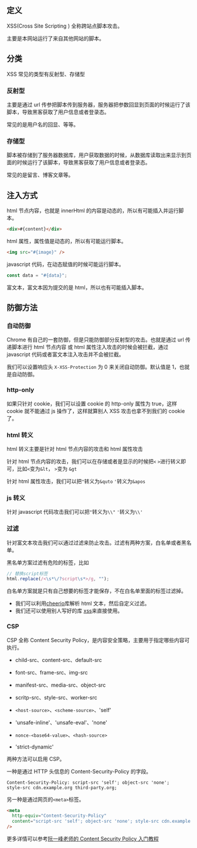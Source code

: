 ## 定义

XSS(Cross Site Scripting ) 全称跨站点脚本攻击。

主要是本网站运行了来自其他网站的脚本。

## 分类

XSS 常见的类型有反射型、存储型

### 反射型

主要是通过 url 传参把脚本传到服务器，服务器把参数回显到页面的时候运行了该脚本，导致黑客获取了用户信息或者登录态。

常见的是用户名的回显、等等。

### 存储型

脚本被存储到了服务器数据库，用户获取数据的时候，从数据库读取出来显示到页面的时候运行了该脚本，导致黑客获取了用户信息或者登录态。

常见的是留言、博客文章等。

## 注入方式

html 节点内容，也就是 innerHtml 的内容是动态的，所以有可能插入并运行脚本。

```html
<div>#{content}</div>
```

html 属性，属性值是动态的，所以有可能运行脚本。

```html
<img src="#{image}" />
```

javascript 代码，在动态赋值的时候可能运行脚本。

```js
const data = "#{data}";
```

富文本，富文本因为提交的是 html，所以也有可能插入脚本。

## 防御方法

### 自动防御

Chrome 有自己的一套防御，但是只能防御部分反射型的攻击。也就是通过 url 传递脚本进行 html 节点内容 或 html 属性注入攻击的时候会被拦截，通过 javascript 代码或者富文本注入攻击并不会被拦截。

我们可以设置响应头 `X-XSS-Protection` 为 0 来关闭自动防御。默认值是 1，也就是自动防御。

### http-only

如果只针对 cookie，我们可以设置 cookie 的 http-only 属性为 true，这样 cookie 就不能通过 js 操作了，这样就算别人 XSS 攻击也拿不到我们的 cookie 了。

### html 转义

html 转义主要是针对 html 节点内容的攻击和 html 属性攻击

针对 html 节点内容的攻击，我们可以在存储或者是显示的时候把`<` `>`进行转义即可，比如`<`变为`&lt`， `>`变为 `&gt`

针对 html 属性攻击，我们可以把`"`转义为`&quto` `'`转义为`&apos`

### js 转义

针对 javascript 代码攻击我们可以把`"`转义为`\\"` `'`转义为`\\'`

### 过滤

针对富文本攻击我们可以通过过滤来防止攻击。过滤有两种方案，白名单或者黑名单。

黑名单方案过滤有危险的标签，比如

```js
// 替换script标签
html.replace(/<\s*\/?script\s*>/g, "");
```

白名单方案就是只有自己想要的标签才能保存，不在白名单里面的标签过滤掉。

- 我们可以利用[cheerio](https://github.com/cheeriojs/cheerio)库解析 html 文本，然后自定义过滤。
- 我们还可以使用别人写好的库 [xss](https://github.com/leizongmin/js-xss)来直接使用。

### CSP

CSP 全称 Content Security Policy，是内容安全策略，主要用于指定哪些内容可执行。

- child-src、content-src、default-src
- font-src、frame-src、img-src
- manifest-src、media-src、object-src
- scritp-src、style-src、worker-src

- `<host-source>`、`<scheme-source>`、'self'
- 'unsafe-inline'、'unsafe-eval'、'none'
- `nonce-<base64-value>`、`<hash-source>`
- 'strict-dynamic'

两种方法可以启用 CSP。

一种是通过 HTTP 头信息的 Content-Security-Policy 的字段。

```
Content-Security-Policy: script-src 'self'; object-src 'none';
style-src cdn.example.org third-party.org;
```

另一种是通过网页的`<meta>`标签。

```html
<meta
  http-equiv="Content-Security-Policy"
  content="script-src 'self'; object-src 'none'; style-src cdn.example.org third-party.org;"
/>
```

更多详情可以参考[阮一峰老师的 Content Security Policy 入门教程](http://www.ruanyifeng.com/blog/2016/09/csp.html)
